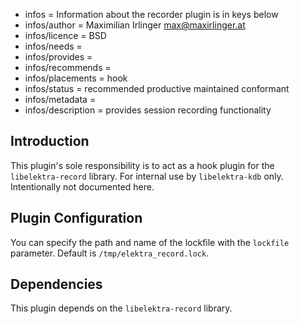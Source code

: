- infos = Information about the recorder plugin is in keys below
- infos/author = Maximilian Irlinger <max@maxirlinger.at>
- infos/licence = BSD
- infos/needs =
- infos/provides =
- infos/recommends =
- infos/placements = hook
- infos/status = recommended productive maintained conformant
- infos/metadata =
- infos/description = provides session recording functionality

## Introduction

This plugin's sole responsibility is to act as a hook plugin for the `libelektra-record` library.
For internal use by `libelektra-kdb` only.
Intentionally not documented here.

## Plugin Configuration

You can specify the path and name of the lockfile with the `lockfile` parameter.
Default is `/tmp/elektra_record.lock`.

## Dependencies

This plugin depends on the `libelektra-record` library.
